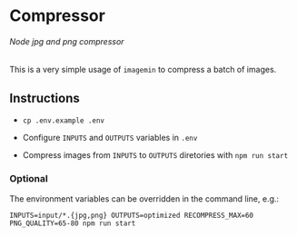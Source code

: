 # Compressor
###### Node jpg and png compressor

This is a very simple usage of `imagemin` to compress a batch of images.

## Instructions

- `cp .env.example .env`

- Configure `INPUTS` and `OUTPUTS` variables in `.env`

- Compress images from `INPUTS` to `OUTPUTS` diretories with `npm run start`

### Optional

The environment variables can be overridden in the command line, e.g.:

```
INPUTS=input/*.{jpg,png} OUTPUTS=optimized RECOMPRESS_MAX=60 PNG_QUALITY=65-80 npm run start
```
